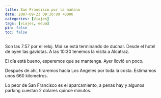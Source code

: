 ```yaml
---
title: San Francisco por la mañana
date: 2007-09-23 09:30:00 +0000
categories: [Viajes]
tags: [viajes, eeuu]
pin: false
toc: false
---
```

Son las 7:57 por el reloj. Moi se está terminando de duchar. Desde el hotel de oyen las gaviotas. A las 10:30 tenemos la visita a Alcatraz.

El día está bueno, esperemos que se mantenga. Ayer llovió un poco.

Después de ahí, tiraremos hacia Los Angeles por toda la costa. Estimamos unos 660 kilometros.

Lo peor de San Francisco es el aparcamiento, a penas hay y algunos parking cuestan 2 dolares quince minutos.